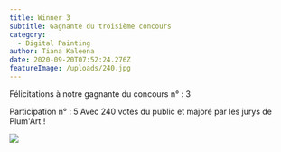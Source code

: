 ```yaml
---
title: Winner 3
subtitle: Gagnante du troisième concours
category:
  - Digital Painting
author: Tiana Kaleena
date: 2020-09-20T07:52:24.276Z
featureImage: /uploads/240.jpg
---
```

Félicitations à notre gagnante du concours n° : 3 

Participation n° : 5
Avec 240 votes du public et majoré par les jurys de Plum'Art !

![](/uploads/240.jpg)